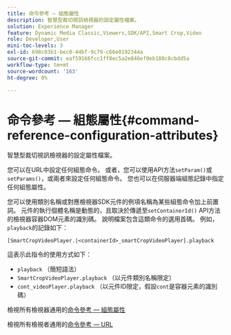 ```yaml
---
title: 命令參考 — 組態屬性
description: 智慧型裁切視訊檢視器的設定屬性檔案。
solution: Experience Manager
feature: Dynamic Media Classic,Viewers,SDK/API,Smart Crop,Video
role: Developer,User
mini-toc-levels: 3
exl-id: 698c03b1-bec0-44bf-9c79-c66e0192344a
source-git-commit: eaf59166fcc1ff8ec5a2e846ef0eb180c8cbdd5a
workflow-type: tm+mt
source-wordcount: '163'
ht-degree: 0%

---
```



# 命令參考 — 組態屬性{#command-reference-configuration-attributes}

智慧型裁切視訊檢視器的設定屬性檔案。

您可以在URL中設定任何組態命令。 或者，您可以使用API方法`setParam()`或`setParams()`，或兩者來設定任何組態命令。 您也可以在伺服器端組態記錄中指定任何組態屬性。

您可以使用類別名稱或對應檢視器SDK元件的例項名稱為某些組態命令加上前置詞。 元件的執行個體名稱是動態的，且取決於傳遞至`setContainerId()` API方法的檢視器容器DOM元素的識別碼。 說明檔案包含這類命令的選用首碼。 例如，`playback`的記錄如下：

```
[SmartCropVideoPlayer.|<containerId>_smartCropVideoPlayer].playback
```

這表示此指令的使用方式如下：

* `playback` （簡短語法）
* `SmartCropVideoPlayer.playback` （以元件類別名稱限定）
* `cont_videoPlayer.playback` （以元件ID限定，假設`cont`是容器元素的識別碼）

檢視所有檢視器通用的[命令參考 — 組態屬性](../../../r-html5-viewer-20-cmdref-configattrib/r-html5-viewer-20-cmdref-configattrib.md#concept-850e0f2c49b949deb7cfbfd330d329bd)

檢視所有檢視者通用的[命令參考 — URL](../../../c-html5-viewer-20-cmdref-url/c-html5-viewer-20-cmdref-url.md#concept-9b337f349b7b406b8c33c7ee96b3e226)
